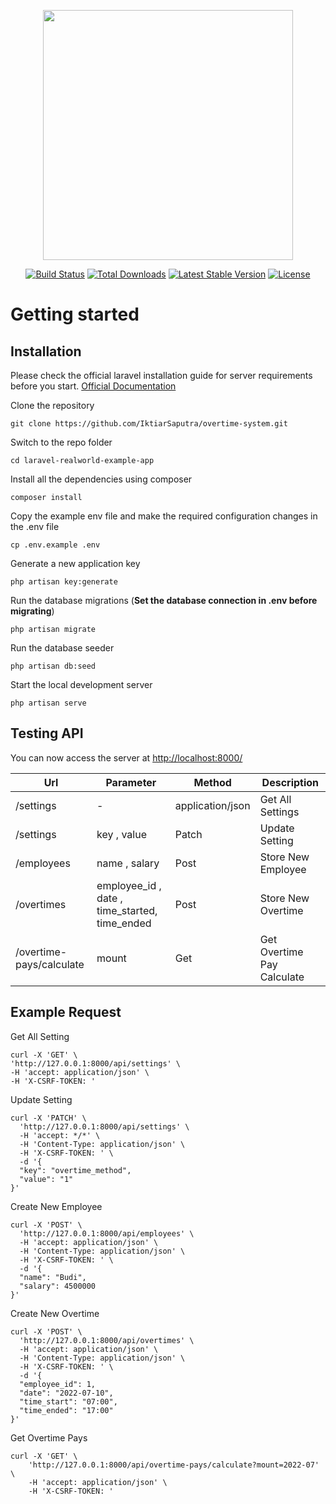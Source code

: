 <p align="center"><a href="https://laravel.com" target="_blank"><img src="https://raw.githubusercontent.com/laravel/art/master/logo-lockup/5%20SVG/2%20CMYK/1%20Full%20Color/laravel-logolockup-cmyk-red.svg" width="400"></a></p>

<p align="center">
<a href="https://travis-ci.org/laravel/framework"><img src="https://travis-ci.org/laravel/framework.svg" alt="Build Status"></a>
<a href="https://packagist.org/packages/laravel/framework"><img src="https://img.shields.io/packagist/dt/laravel/framework" alt="Total Downloads"></a>
<a href="https://packagist.org/packages/laravel/framework"><img src="https://img.shields.io/packagist/v/laravel/framework" alt="Latest Stable Version"></a>
<a href="https://packagist.org/packages/laravel/framework"><img src="https://img.shields.io/packagist/l/laravel/framework" alt="License"></a>
</p>
<h1 class="code-line" data-line-start=0 data-line-end=1 ><a id="Getting_started_0"></a>Getting started</h1>
<h2 class="code-line" data-line-start=2 data-line-end=3 ><a id="Installation_2"></a>Installation</h2>
<p class="has-line-data" data-line-start="4" data-line-end="5">Please check the official laravel installation guide for server requirements before you start. <a href="https://laravel.com/docs/8.x">Official Documentation</a></p>
<p class="has-line-data" data-line-start="6" data-line-end="7">Clone the repository</p>
<pre><code>git clone https://github.com/IktiarSaputra/overtime-system.git
</code></pre>
<p class="has-line-data" data-line-start="10" data-line-end="11">Switch to the repo folder</p>
<pre><code>cd laravel-realworld-example-app
</code></pre>
<p class="has-line-data" data-line-start="14" data-line-end="15">Install all the dependencies using composer</p>
<pre><code>composer install
</code></pre>
<p class="has-line-data" data-line-start="18" data-line-end="19">Copy the example env file and make the required configuration changes in the .env file</p>
<pre><code>cp .env.example .env
</code></pre>
<p class="has-line-data" data-line-start="22" data-line-end="23">Generate a new application key</p>
<pre><code>php artisan key:generate
</code></pre>
<p class="has-line-data" data-line-start="26" data-line-end="27">Run the database migrations (<strong>Set the database connection in .env before migrating</strong>)</p>
<pre><code>php artisan migrate
</code></pre>
<p class="has-line-data" data-line-start="30" data-line-end="31">Run the database seeder</p>
<pre><code>php artisan db:seed
</code></pre>
<p class="has-line-data" data-line-start="34" data-line-end="35">Start the local development server</p>
<pre><code>php artisan serve
</code></pre>
<h2 class="code-line" data-line-start=38 data-line-end=39 ><a id="Testing_API_38"></a>Testing API</h2>
<p class="has-line-data" data-line-start="39" data-line-end="40">You can now access the server at <a href="http://localhost:8000/">http://localhost:8000/</a></p>
<table class="table table-striped table-bordered">
<thead>
<tr>
<th><strong>Url</strong></th>
<th><strong>Parameter</strong></th>
<th><strong>Method</strong></th>
<th><strong>Description</strong></th>
</tr>
</thead>
<tbody>
<tr>
<td>/settings</td>
<td>-</td>
<td>application/json</td>
<td>Get All Settings</td>
</tr>
<tr>
<td>/settings</td>
<td>key , value</td>
<td>Patch</td>
<td>Update Setting</td>
</tr>
<tr>
<td>/employees</td>
<td>name , salary</td>
<td>Post</td>
<td>Store New Employee</td>
</tr>
<tr>
<td>/overtimes</td>
<td>employee_id , date , time_started, time_ended</td>
<td>Post</td>
<td>Store New Overtime</td>
</tr>
<tr>
<td>/overtime-pays/calculate</td>
<td>mount</td>
<td>Get</td>
<td>Get Overtime Pay Calculate</td>
</tr>
</tbody>
</table>
<h2 class="code-line" data-line-start=49 data-line-end=50 ><a id="Example_Request_49"></a>Example Request</h2>
<p class="has-line-data" data-line-start="50" data-line-end="51">Get All Setting</p>
<pre><code>curl -X 'GET' \
'http://127.0.0.1:8000/api/settings' \
-H 'accept: application/json' \
-H 'X-CSRF-TOKEN: '
</code></pre>
<p class="has-line-data" data-line-start="57" data-line-end="58">Update Setting</p>
<pre><code>curl -X 'PATCH' \
  'http://127.0.0.1:8000/api/settings' \
  -H 'accept: */*' \
  -H 'Content-Type: application/json' \
  -H 'X-CSRF-TOKEN: ' \
  -d '{
  &quot;key&quot;: &quot;overtime_method&quot;,
  &quot;value&quot;: &quot;1&quot;
}'
</code></pre>
<p class="has-line-data" data-line-start="69" data-line-end="70">Create New Employee</p>
<pre><code>curl -X 'POST' \
  'http://127.0.0.1:8000/api/employees' \
  -H 'accept: application/json' \
  -H 'Content-Type: application/json' \
  -H 'X-CSRF-TOKEN: ' \
  -d '{
  &quot;name&quot;: &quot;Budi&quot;,
  &quot;salary&quot;: 4500000
}'
</code></pre>
<p class="has-line-data" data-line-start="81" data-line-end="82">Create New Overtime</p>
<pre><code>curl -X 'POST' \
  'http://127.0.0.1:8000/api/overtimes' \
  -H 'accept: application/json' \
  -H 'Content-Type: application/json' \
  -H 'X-CSRF-TOKEN: ' \
  -d '{
  &quot;employee_id&quot;: 1,
  &quot;date&quot;: &quot;2022-07-10&quot;,
  &quot;time_start&quot;: &quot;07:00&quot;,
  &quot;time_ended&quot;: &quot;17:00&quot;
}'
</code></pre>
<p class="has-line-data" data-line-start="95" data-line-end="96">Get Overtime Pays</p>
<pre><code>curl -X 'GET' \
    'http://127.0.0.1:8000/api/overtime-pays/calculate?mount=2022-07' \
    -H 'accept: application/json' \
    -H 'X-CSRF-TOKEN: '
</code></pre>
